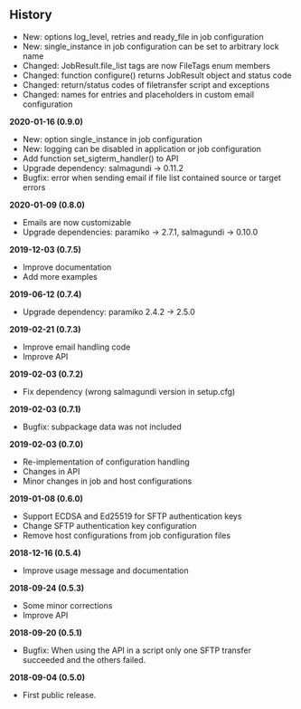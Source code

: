 History
-------

 - New: options log_level, retries and ready_file in job configuration
 - New: single_instance in job configuration can be set to arbitrary lock name
 - Changed: JobResult.file_list tags are now FileTags enum members
 - Changed: function configure() returns JobResult object and status code
 - Changed: return/status codes of filetransfer script and exceptions
 - Changed: names for entries and placeholders in custom email configuration

**2020-01-16 (0.9.0)**
 - New: option single_instance in job configuration
 - New: logging can be disabled in application or job configuration
 - Add function set_sigterm_handler() to API
 - Upgrade dependency: salmagundi -> 0.11.2
 - Bugfix: error when sending email if file list contained source or target errors

**2020-01-09 (0.8.0)**
 - Emails are now customizable
 - Upgrade dependencies: paramiko -> 2.7.1, salmagundi -> 0.10.0

**2019-12-03 (0.7.5)**
 - Improve documentation
 - Add more examples

**2019-06-12 (0.7.4)**
 - Upgrade dependency: paramiko 2.4.2 -> 2.5.0

**2019-02-21 (0.7.3)**
 - Improve email handling code
 - Improve API

**2019-02-03 (0.7.2)**
 - Fix dependency (wrong salmagundi version in setup.cfg)

**2019-02-03 (0.7.1)**
 - Bugfix: subpackage data was not included

**2019-02-03 (0.7.0)**
 - Re-implementation of configuration handling
 - Changes in API
 - Minor changes in job and host configurations

**2019-01-08 (0.6.0)**
 - Support ECDSA and Ed25519 for SFTP authentication keys
 - Change SFTP authentication key configuration
 - Remove host configurations from job configuration files

**2018-12-16 (0.5.4)**
 - Improve usage message and documentation

**2018-09-24 (0.5.3)**
 - Some minor corrections
 - Improve API

**2018-09-20 (0.5.1)**
 - Bugfix: When using the API in a script only one SFTP transfer succeeded and the others failed.

**2018-09-04 (0.5.0)**
 - First public release.
